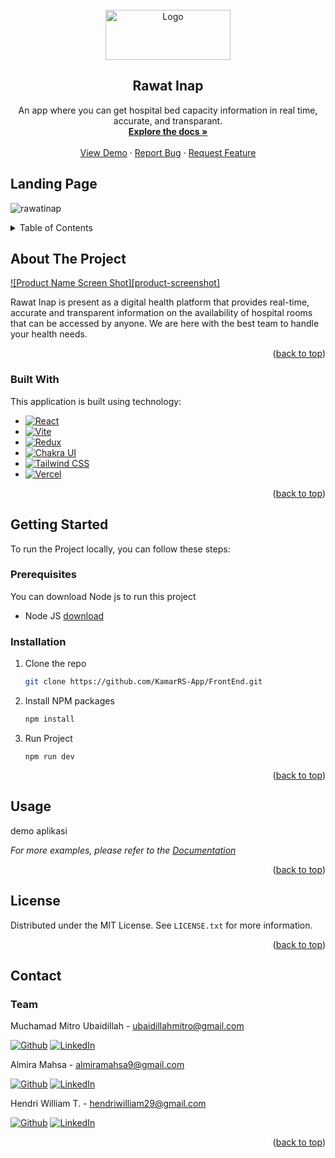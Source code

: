 <!-- PROJECT LOGO -->
<br />
<div align="center">
  <a href="https://github.com/KamarRS-App/FrontEnd">
    <img src='https://github.com/KamarRS-App/FrontEnd/blob/main/src/assets/images/logo.png?raw=true' alt="Logo" width="200" height="80">
  </a>

  <h2 align="center">Rawat Inap</h2>

  <p align="center">
   An app where you can get hospital bed capacity information in real time, accurate, and transparant.
    <br />
    <a href="https://github.com/KamarRS-App/FrontEnd"><strong>Explore the docs »</strong></a>
    <br />
    <br />
    <a href="#">View Demo</a>
    ·
    <a href="https://github.com/KamarRS-App/FrontEnd/issues">Report Bug</a>
    ·
    <a href="https://github.com/KamarRS-App/FrontEnd/issues">Request Feature</a>
  </p>
</div>

## Landing Page
![rawatinap](https://user-images.githubusercontent.com/53558772/222078858-a30d6ae8-06c3-403f-a46e-88513b65a775.png)


<!-- TABLE OF CONTENTS -->
<details>
  <summary>Table of Contents</summary>
  <ol>
    <li>
      <a href="#about-the-project">About The Project</a>
      <ul>
        <li><a href="#built-with">Built With</a></li>
      </ul>
    </li>
    <li>
      <a href="#getting-started">Getting Started</a>
      <ul>
        <li><a href="#prerequisites">Prerequisites</a></li>
        <li><a href="#installation">Installation</a></li>
      </ul>
    </li>
    <li><a href="#usage">Usage</a></li>
    <li><a href="#roadmap">Roadmap</a></li>
    <li><a href="#contributing">Contributing</a></li>
    <li><a href="#license">License</a></li>
    <li><a href="#contact">Contact</a></li>
    <li><a href="#acknowledgments">Acknowledgments</a></li>
  </ol>
</details>



<!-- ABOUT THE PROJECT -->
## About The Project

[![Product Name Screen Shot][product-screenshot]](https://example.com)

Rawat Inap is present as a digital health platform that provides real-time, accurate and transparent information on the availability of hospital rooms that can be accessed by anyone. We are here with the best team to handle your health needs.

<p align="right">(<a href="#readme-top">back to top</a>)</p>

### Built With

This application is built using technology:

* [![React][React.js]][React-url]
* [![Vite][Vite.dev]][Vite-url]
* [![Redux][Redux]][Redux-url]
* [![Chakra UI][Chakra]][ChakraUI-url]
* [![Tailwind CSS][TailwindCSS]][TailwindCSS-url]
* [![Vercel][Vercel]][Vercel-url]

<p align="right">(<a href="#readme-top">back to top</a>)</p>



<!-- GETTING STARTED -->
## Getting Started


To run the Project locally, you can follow these steps:

### Prerequisites
You can download Node js to run this project
* Node JS
[download](https://nodejs.org/en/download/)  

### Installation

1. Clone the repo
   ```sh
   git clone https://github.com/KamarRS-App/FrontEnd.git
   ```
2. Install NPM packages
   ```sh
   npm install
   ```
3. Run Project
    ```
    npm run dev
    ```

<p align="right">(<a href="#readme-top">back to top</a>)</p>



<!-- USAGE EXAMPLES -->
## Usage

demo aplikasi

_For more examples, please refer to the [Documentation](https://example.com)_

<p align="right">(<a href="#readme-top">back to top</a>)</p>

<!-- LICENSE -->
## License

Distributed under the MIT License. See `LICENSE.txt` for more information.

<p align="right">(<a href="#readme-top">back to top</a>)</p>



<!-- CONTACT -->
## Contact

### Team

Muchamad Mitro Ubaidillah - ubaidillahmitro@gmail.com

[![Github][Github]][Github-Mitro-url]
[![LinkedIn][LinkedIn]][LinkedIn-mitro]

Almira Mahsa - almiramahsa9@gmail.com

[![Github][Github]][Github-almira]
[![LinkedIn][LinkedIn]][LinkedIn-Almira]

Hendri William T.  - hendriwilliam29@gmail.com

[![Github][Github]][Github-Hendry-url]
[![LinkedIn][LinkedIn]][LinkedIn-Hendry]


<p align="right">(<a href="#readme-top">back to top</a>)</p>


<!-- MARKDOWN LINKS & IMAGES -->
<!-- https://www.markdownguide.org/basic-syntax/#reference-style-links -->

[React.js]: https://img.shields.io/badge/React-20232A?style=for-the-badge&logo=react&logoColor=61DAFB
[React-url]: https://reactjs.org/
[Vite.dev]: https://img.shields.io/badge/vite-%23646CFF.svg?style=for-the-badge&logo=vite&logoColor=white
[Vite-url]: https://vitejs.dev/
[Redux]:https://img.shields.io/badge/redux-%23593d88.svg?style=for-the-badge&logo=redux&logoColor=white
[Redux-url]: https://redux.js.org/
[Chakra]: https://img.shields.io/badge/chakra-%234ED1C5.svg?style=for-the-badge&logo=chakraui&logoColor=white
[ChakraUI-url]:https://chakra-ui.com/
[TailwindCSS]: https://img.shields.io/badge/tailwindcss-%2338B2AC.svg?style=for-the-badge&logo=tailwind-css&logoColor=white
[TailwindCSS-url]:https://tailwindcss.com/
[Vercel]:https://img.shields.io/badge/vercel-%23000000.svg?style=for-the-badge&logo=vercel&logoColor=white
[Vercel-url]:https://img.shields.io/badge/vercel-%23000000.svg?style=for-the-badge&logo=vercel&logoColor=white
[Github-Mitro-Url]:https://github.com/mitro-ubaidillah
[Github]:https://img.shields.io/badge/github-%23121011.svg?style=for-the-badge&logo=github&logoColor=white
[LinkedIn]:https://img.shields.io/badge/linkedin-%230077B5.svg?style=for-the-badge&logo=linkedin&logoColor=white
[LinkedIn-mitro]:https://www.linkedin.com/in/muchamad-mitro-ubaidillah-4541a1150/
[Github-almira]:https://github.com/Almiramahsa
[LinkedIn-Almira]:https://www.linkedin.com/in/almira-mahsa
[Github-Hendry-url]:https://github.com/hendrywilliam
[LinkedIn-Hendry]:https://www.linkedin.com/in/hendri-william-tinambunan-4192431b5

